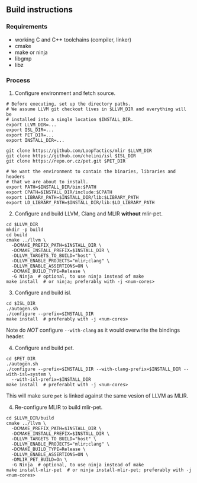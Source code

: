 ## Build instructions

### Requirements
- working C and C++ toolchains (compiler, linker)
- cmake
- make or ninja
- libgmp
- libz

### Process

1. Configure environment and fetch source.

```
# Before executing, set up the directory paths.
# We assume LLVM git checkout lives in $LLVM_DIR and everything will be
# installed into a single location $INSTALL_DIR.
export LLVM_DIR=...
export ISL_DIR=...
export PET_DIR=...
export INSTALL_DIR=...

git clone https://github.com/LoopTactics/mlir $LLVM_DIR
git clone https://github.com/chelini/isl $ISL_DIR
git clone https://repo.or.cz/pet.git $PET_DIR

# We want the environment to contain the binaries, libraries and headers
# that we are about to install.
export PATH=$INSTALL_DIR/bin:$PATH
export CPATH=$INSTALL_DIR/include:$CPATH
export LIBRARY_PATH=$INSTALL_DIR/lib:$LIBRARY_PATH
export LD_LIBRARY_PATH=$INSTALL_DIR/lib:$LD_LIBRARY_PATH
```

2. Configure and build LLVM, Clang and MLIR **without** mlir-pet.

```
cd $LLVM_DIR
mkdir -p build
cd build
cmake ../llvm \
  -DCMAKE_PREFIX_PATH=$INSTALL_DIR \
  -DCMAKE_INSTALL_PREFIX=$INSTALL_DIR \
  -DLLVM_TARGETS_TO_BUILD="host" \
  -DLLVM_ENABLE_PROJECTS="mlir;clang" \
  -DLLVM_ENABLE_ASSERTIONS=ON \
  -DCMAKE_BUILD_TYPE=Release \
  -G Ninja  # optional, to use ninja instead of make
make install  # or ninja; preferably with -j <num-cores>
```

3. Configure and build isl.

```
cd $ISL_DIR
./autogen.sh
./configure --prefix=$INSTALL_DIR
make install  # preferably with -j <num-cores>
```

Note do _NOT_ configure `--with-clang` as it would overwrite the bindings
header.

4. Configure and build pet.

```
cd $PET_DIR
./autogen.sh
./configure --prefix=$INSTALL_DIR --with-clang-prefix=$INSTALL_DIR --with-isl=system \
  --with-isl-prefix=$INSTALL_DIR
make install  # preferablt with -j <num-cores>
```

This will make sure `pet` is linked against the same vesion of LLVM as MLIR.

4. Re-configure MLIR to build mlir-pet.

```
cd $LLVM_DIR/build
cmake ../llvm \
  -DCMAKE_PREFIX_PATH=$INSTALL_DIR \
  -DCMAKE_INSTALL_PREFIX=$INSTALL_DIR \
  -DLLVM_TARGETS_TO_BUILD="host" \
  -DLLVM_ENABLE_PROJECTS="mlir;clang" \
  -DCMAKE_BUILD_TYPE=Release \
  -DLLVM_ENABLE_ASSERTIONS=ON \
  -DMLIR_PET_BUILD=On \
  -G Ninja  # optional, to use ninja instead of make
make install-mlir-pet  # or ninja install-mlir-pet; preferably with -j <num-cores>
```
